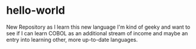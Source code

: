 # hello-world
New Repository as I learn this new language
I'm kind of geeky and want to see if I can learn COBOL as an additional stream of income and maybe an entry into learning other, more up-to-date languages. 
